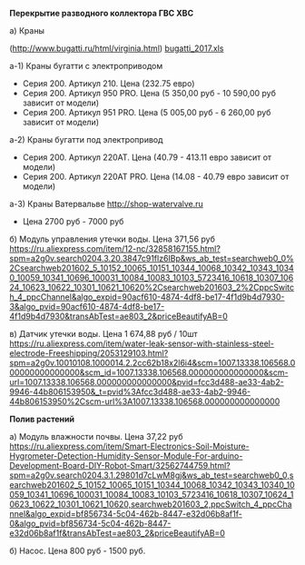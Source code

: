 **Перекрытие разводного коллектора ГВС ХВС**

а) Краны 

(http://www.bugatti.ru/html/virginia.html)
[bugatti_2017.xls](/uploads/ad7d590b319a63ed24fdebef2383bc94/bugatti_2017.xls)

   а-1) Краны бугатти с электроприводом 
   *  Серия 200. Артикул 210. Цена (232.75 евро)
   *  Серия 200. Артикул 950 PRO. Цена (5 350,00 руб - 10 590,00 руб зависит от модели)
   *  Серия 200. Артикул 951 PRO. Цена (5 005,00 руб - 6 260,00 руб зависит от модели)

   а-2) Краны бугатти под электропривод

   *  Серия 200. Артикул 220AT. Цена (40.79 - 413.11 евро зависит от модели)
   *  Серия 200. Артикул 220AT PRO. Цена (14.08 - 40.79 евро зависит от модели)

   а-3) Краны Ватервальве http://shop-watervalve.ru
   * Цена 2700 руб - 7000 руб

б) Модуль управления утечки воды. Цена 371,56 руб
https://ru.aliexpress.com/item/12-nc/32858167155.html?spm=a2g0v.search0204.3.20.3847c91flz6IBp&ws_ab_test=searchweb0_0%2Csearchweb201602_5_10152_10065_10151_10344_10068_10342_10343_10340_10059_10341_10696_100031_10084_10083_10103_5723416_10618_10307_10624_10623_10622_10301_10621_10620%2Csearchweb201603_2%2CppcSwitch_4_ppcChannel&algo_expid=90acf610-4874-4df8-be17-4f1d9b4d7930-3&algo_pvid=90acf610-4874-4df8-be17-4f1d9b4d7930&transAbTest=ae803_2&priceBeautifyAB=0

в) Датчик утечки воды. Цена 1 674,88 руб / 10шт
https://ru.aliexpress.com/item/water-leak-sensor-with-stainless-steel-electrode-Freeshipping/2053129103.html?spm=a2g0v.10010108.1000014.2.2cc62b18x2l6i4&scm=1007.13338.106568.000000000000000&scm_id=1007.13338.106568.000000000000000&scm-url=1007.13338.106568.000000000000000&pvid=fcc3d488-ae33-4ab2-9946-44b806153950&_t=pvid%3Afcc3d488-ae33-4ab2-9946-44b806153950%2Cscm-url%3A1007.13338.106568.000000000000000


**Полив растений**

а) Модуль влажности почвы. Цена 37,22 руб
https://ru.aliexpress.com/item/Smart-Electronics-Soil-Moisture-Hygrometer-Detection-Humidity-Sensor-Module-For-arduino-Development-Board-DIY-Robot-Smart/32562744759.html?spm=a2g0v.search0204.3.1.29801d7cLwM8gj&ws_ab_test=searchweb0_0,searchweb201602_5_10152_10065_10151_10344_10068_10342_10343_10340_10059_10341_10696_100031_10084_10083_10103_5723416_10618_10307_10624_10623_10622_10301_10621_10620,searchweb201603_2,ppcSwitch_4_ppcChannel&algo_expid=bf856734-5c04-462b-8447-e32d06b8af1f-0&algo_pvid=bf856734-5c04-462b-8447-e32d06b8af1f&transAbTest=ae803_2&priceBeautifyAB=0

б) Насос. Цена 800 руб - 1500 руб.

